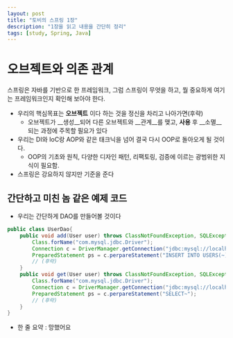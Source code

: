 ```yaml
---
layout: post
title: "토비의 스프링 1장"
description: "1장을 읽고 내용을 간단히 정리"
tags: [study, Spring, Java]
---
```


# 오브젝트와 의존 관계
스프링은 자바를 기반으로 한 프레임워크, 그럼 스프링이 무엇을 하고, 뭘 중요하게 여기는 프레임워크인지 확인해 보아야 한다.
* 우리의 핵심목표는 __오브젝트__ 이다 하는 것을 정신을 차리고 나아가면(후략)
    * 오브젝트가 __생성__되어 다른 오브젝트와 __관계__를 맺고, __사용__ 후 __소멸__되는 과정에 주목할 필요가 있다
* 우리는 DI와 IoC랑 AOP와 같은 태크닉을 넘어 결국 다시 OOP로 돌아오게 될 것이다.
    * OOP의 기초와 원칙, 다양한 디자인 패턴, 리팩토링, 검증에 이르는 광범위한 지식이 필요함.
* 스프링은 강요하지 않지만 기준을 준다

## 간단하고 미친 놈 같은 예제 코드
* 우리는 간단하게 DAO를 만들어볼 것이다

```Java
public class UserDao{
    public void add(User user) throws ClassNotFoundException, SQLException {
        Class.forName("com.mysql.jdbc.Driver");
        Connection c = DriverManager.getConnection("jdbc:mysql://localhost/springbook", "spring", "book");
        PreparedStatement ps = c.perpareStatement("INSERT INTO USERS(~) VALUES(~)");
        // (후략)
    }
    public void get(User user) throws ClassNotFoundException, SQLException {
        Class.forName("com.mysql.jdbc.Driver");
        Connection c = DriverManager.getConnection("jdbc:mysql://localhost/springbook", "spring", "book");
        PreparedStatement ps = c.perpareStatement("SELECT~");
        // (후략)
    }
}
```

* 한 줄 요약 : 망했어요